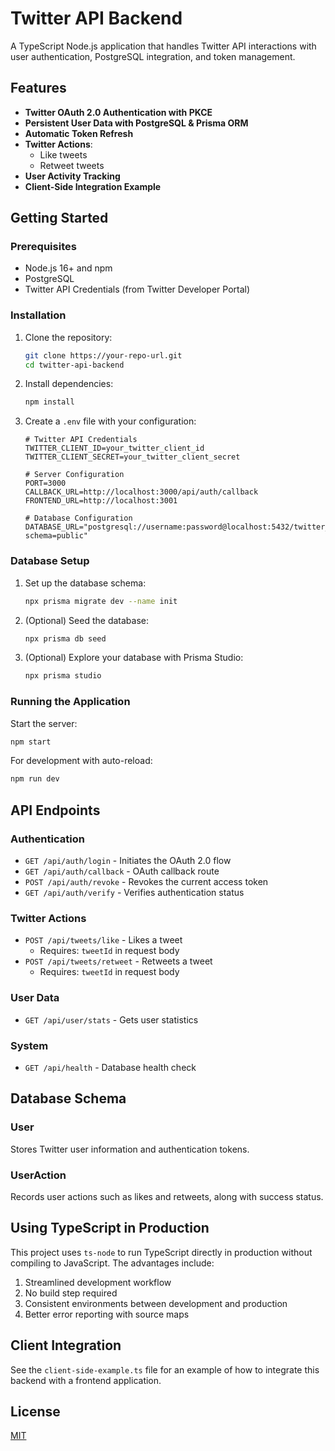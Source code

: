 # Twitter API Backend

A TypeScript Node.js application that handles Twitter API interactions with user authentication, PostgreSQL integration, and token management.

## Features

- **Twitter OAuth 2.0 Authentication with PKCE**
- **Persistent User Data with PostgreSQL & Prisma ORM**
- **Automatic Token Refresh**
- **Twitter Actions**:
  - Like tweets
  - Retweet tweets
- **User Activity Tracking**
- **Client-Side Integration Example**

## Getting Started

### Prerequisites

- Node.js 16+ and npm
- PostgreSQL
- Twitter API Credentials (from Twitter Developer Portal)

### Installation

1. Clone the repository:
   ```bash
   git clone https://your-repo-url.git
   cd twitter-api-backend
   ```

2. Install dependencies:
   ```bash
   npm install
   ```

3. Create a `.env` file with your configuration:
   ```
   # Twitter API Credentials
   TWITTER_CLIENT_ID=your_twitter_client_id
   TWITTER_CLIENT_SECRET=your_twitter_client_secret

   # Server Configuration
   PORT=3000
   CALLBACK_URL=http://localhost:3000/api/auth/callback
   FRONTEND_URL=http://localhost:3001

   # Database Configuration
   DATABASE_URL="postgresql://username:password@localhost:5432/twitter_api_db?schema=public"
   ```

### Database Setup

1. Set up the database schema:
   ```bash
   npx prisma migrate dev --name init
   ```

2. (Optional) Seed the database:
   ```bash
   npx prisma db seed
   ```

3. (Optional) Explore your database with Prisma Studio:
   ```bash
   npx prisma studio
   ```

### Running the Application

Start the server:
```bash
npm start
```

For development with auto-reload:
```bash
npm run dev
```

## API Endpoints

### Authentication

- `GET /api/auth/login` - Initiates the OAuth 2.0 flow
- `GET /api/auth/callback` - OAuth callback route
- `POST /api/auth/revoke` - Revokes the current access token
- `GET /api/auth/verify` - Verifies authentication status

### Twitter Actions

- `POST /api/tweets/like` - Likes a tweet
  - Requires: `tweetId` in request body
- `POST /api/tweets/retweet` - Retweets a tweet
  - Requires: `tweetId` in request body

### User Data

- `GET /api/user/stats` - Gets user statistics

### System

- `GET /api/health` - Database health check

## Database Schema

### User

Stores Twitter user information and authentication tokens.

### UserAction

Records user actions such as likes and retweets, along with success status.

## Using TypeScript in Production

This project uses `ts-node` to run TypeScript directly in production without compiling to JavaScript. The advantages include:

1. Streamlined development workflow
2. No build step required
3. Consistent environments between development and production
4. Better error reporting with source maps

## Client Integration

See the `client-side-example.ts` file for an example of how to integrate this backend with a frontend application.

## License

[MIT](LICENSE)
